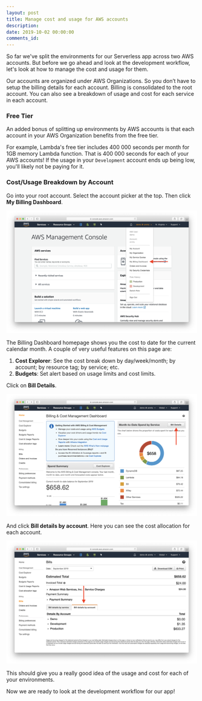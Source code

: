 ```yaml
---
layout: post
title: Manage cost and usage for AWS accounts
description: 
date: 2019-10-02 00:00:00
comments_id: 
---
```


So far we've split the environments for our Serverless app across two AWS accounts. But before we go ahead and look at the development workflow, let's look at how to manage the cost and usage for them.

Our accounts are organized under AWS Organizations. So you don’t have to setup the billing details for each account. Billing is consolidated to the root account. You can also see a breakdown of usage and cost for each service in each account.

### Free Tier

An added bonus of splitting up environments by AWS accounts is that each account in your AWS Organization benefits from the free tier.

For example, Lambda's free tier includes 400 000 seconds per month for 1GB memory Lambda function. That is 400 000 seconds for each of your AWS accounts! If the usage in your `Development` account ends up being low, you'll likely not be paying for it.

### Cost/Usage Breakdown by Account

Go into your root account. Select the account picker at the top. Then click **My Billing Dashboard**. 

![](/assets/best-practices/manage-cost-and-usage-for-aws-accounts-1.png)

The Billing Dashboard homepage shows you the cost to date for the current calendar month. A couple of very useful features on this page are:

1. **Cost Explorer**: See the cost break down by day/week/month; by account; by resource tag; by service; etc.
2. **Budgets**: Set alert based on usage limits and cost limits.

Click on **Bill Details**.

![](/assets/best-practices/manage-cost-and-usage-for-aws-accounts-2.png)

And click **Bill details by account**. Here you can see the cost allocation for each account.

![](/assets/best-practices/manage-cost-and-usage-for-aws-accounts-3.png)

This should give you a really good idea of the usage and cost for each of your environments.

Now we are ready to look at the development workflow for our app!
